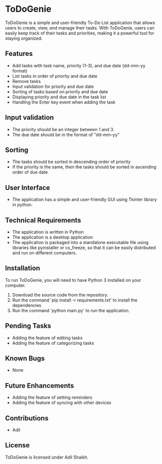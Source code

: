 # ToDoGenie

ToDoGenie is a simple and user-friendly To-Do List application that allows users to create, view, and manage their tasks. With ToDoGenie, users can easily keep track of their tasks and priorities, making it a powerful tool for staying organized.

## Features
- Add tasks with task name, priority (1-3), and due date (dd-mm-yy format)
- List tasks in order of priority and due date
- Remove tasks
- Input validation for priority and due date
- Sorting of tasks based on priority and due date
- Displaying priority and due date in the task list
- Handling the Enter key event when adding the task

## Input validation
- The priority should be an integer between 1 and 3.
- The due date should be in the format of "dd-mm-yy"

## Sorting
- The tasks should be sorted in descending order of priority
- If the priority is the same, then the tasks should be sorted in ascending order of due date

## User Interface
- The application has a simple and user-friendly GUI using Tkinter library in python.

## Technical Requirements
- The application is written in Python
- The application is a desktop application
- The application is packaged into a standalone executable file using libraries like pyinstaller or cx_freeze, so that it can be easily distributed and run on different computers.

## Installation

To run ToDoGenie, you will need to have Python 3 installed on your computer. 
1. Download the source code from the repository. 
2. Run the command 'pip install -r requirements.txt' to install the dependencies
3. Run the command 'python main.py' to run the application.

## Pending Tasks
- Adding the feature of editing tasks
- Adding the feature of categorizing tasks

## Known Bugs
- None

## Future Enhancements
- Adding the feature of setting reminders
- Adding the feature of syncing with other devices

## Contributions
- Adil

## License
ToDoGenie is licensed under Adil Shaikh.
